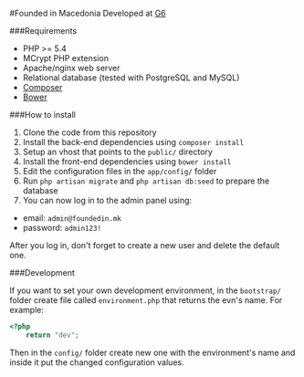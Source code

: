 #Founded in Macedonia
Developed at [G6](http://g6solutions.com)

###Requirements

* PHP >= 5.4
* MCrypt PHP extension
* Apache/nginx web server
* Relational database (tested with PostgreSQL and MySQL)
* [Composer](https://getcomposer.org/)
* [Bower](http://bower.io/)

###How to install

1. Clone the code from this repository
2. Install the back-end dependencies using `composer install`
3. Setup an vhost that points to the `public/` directory
4. Install the front-end dependencies using `bower install`
5. Edit the configuration files in the `app/config/` folder
5. Run `php artisan migrate` and `php artisan db:seed` to prepare the database
6. You can now log in to the admin panel using:

* email: `admin@foundedin.mk`
* password: `admin123!`

After you log in, don't forget to create a new user and delete the default one.

###Development

If you want to set your own development environment, in the `bootstrap/` folder create file called `environment.php` that returns the evn's name. For example:

```php
<?php
    return "dev";
```

Then in the `config/` folder create new one with the environment's name and inside it put the changed configuration values.